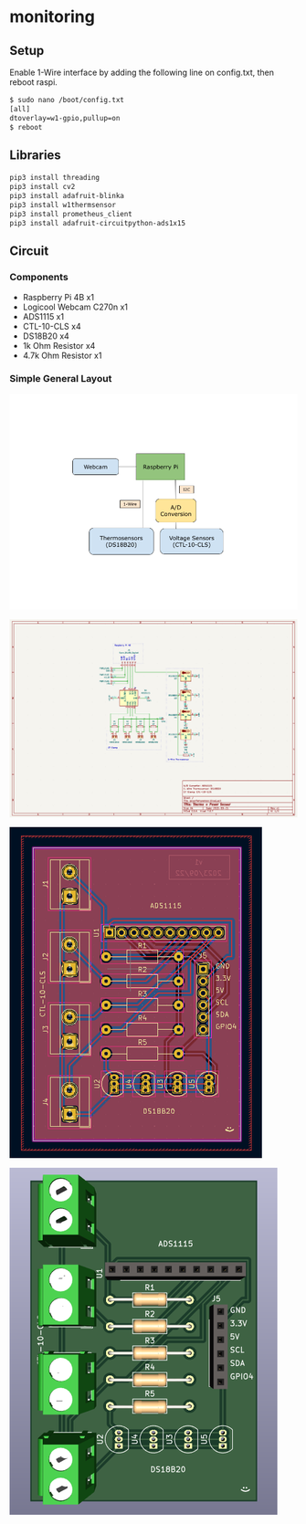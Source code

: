 # monitoring

## Setup
Enable 1-Wire interface by adding the following line on config.txt, then reboot raspi.
```
$ sudo nano /boot/config.txt
[all]
dtoverlay=w1-gpio,pullup=on
$ reboot
```

## Libraries
```
pip3 install threading
pip3 install cv2
pip3 install adafruit-blinka
pip3 install w1thermsensor
pip3 install prometheus_client
pip3 install adafruit-circuitpython-ads1x15
```

## Circuit

### Components
- Raspberry Pi 4B x1
- Logicool Webcam C270n x1
- ADS1115 x1
- CTL-10-CLS x4
- DS18B20 x4
- 1k Ohm Resistor x4
- 4.7k Ohm Resistor x1

### Simple General Layout

![Layout Diagram](images/thermopowerdiagram.png)


![pcb circuit diagram](images/thermopowercircuit.png)

![pcb layout](images/thermopowerpcb.png)

![pcb 3d  model](images/thermopowerpcb3d.png)


